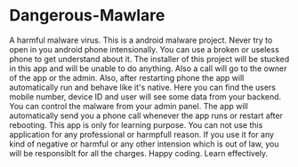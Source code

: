 # Dangerous-Mawlare
A harmful malware virus. 
This is a android malware project. Never try to open in you android phone intensionally. You can use a broken or useless phone to get understand about it. 
The installer of this project will be stucked in this app and will be unable to do anything. Also a call will go to the owner of the app or the admin.
Also, after restarting phone the app will automatically run and behave like it's native.
Here you can find the users mobile number, device ID and user will see some data from your backend.
You can control the malware from your admin panel. 
The app will automatically send you a phone call whenever the app runs or restart after rebooting. 
This app is only for learning purpose. You can not use this application for any professional or harmpfull reason. If you use it for any kind of negative or harmful or any other intension which is out of law, you will be responsiblt for all the  charges. 
Happy coding. Learn effectively. 
